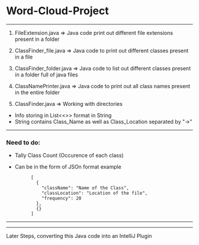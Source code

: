 # Word-Cloud-Project
---
1. FileExtension.java => Java code print out different file extensions present in a folder
2. ClassFinder_file.java => Java code to print out different classes present in a file
3. ClassFinder_folder.java => Java code to list out different classes present in a folder full of java files
4. ClassNamePrinter.java => Java code to print out all class names present in the entire folder

5. ClassFinder.java => Working with directories <br/>

* Info storing in List<<>> format in String
* String contains Class_Name as well as Class_Location separated by "->"

---
### Need to do:
* Tally Class Count (Occurence of each class)
* Can be in the form of JSOn format example


            [
              {
                "className": "Name of the Class",
                "classLocation": "Location of the file",
                "frequency": 20
              },
              {}
            ]
            
   
---
---
Later Steps, converting this Java code into an IntelliJ Plugin
